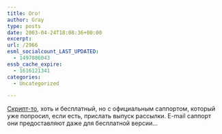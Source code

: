 ```yaml
---
title: Ого!
author: Gray
type: posts
date: 2003-04-24T18:08:36+00:00
excerpt:
url: /2966
esml_socialcount_LAST_UPDATED:
  - 1497086043
essb_cache_expire:
  - 1616121341
categories:
  - Uncategorized

---
```








<a href="http://www.searchengines.ru/blog/archives/000754.html" target="_blank">Скрипт-то</a>, хоть и бесплатный, но с официальным саппортом, который уже попросил, если есть, прислать выпуск рассылки. E-mail саппорт они предоставляют даже для бесплатной версии&#8230;